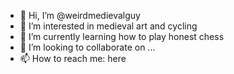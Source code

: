 - 👋 Hi, I’m @weirdmedievalguy
- 👀 I’m interested in medieval art and cycling
- 🌱 I’m currently learning how to play honest chess
- 💞️ I’m looking to collaborate on ...
- 📫 How to reach me: here

<!---
weirdmedievalguy/weirdmedievalguy is a ✨ special ✨ repository because its `README.md` (this file) appears on your GitHub profile.
You can click the Preview link to take a look at your changes.
--->
